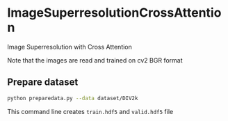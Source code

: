 # ImageSuperresolutionCrossAttention
Image Superresolution with Cross Attention 

Note that the images are read and trained on cv2 BGR format 
## Prepare dataset 
```bash
python preparedata.py --data dataset/DIV2k
```
This command line creates `train.hdf5` and `valid.hdf5` file 
